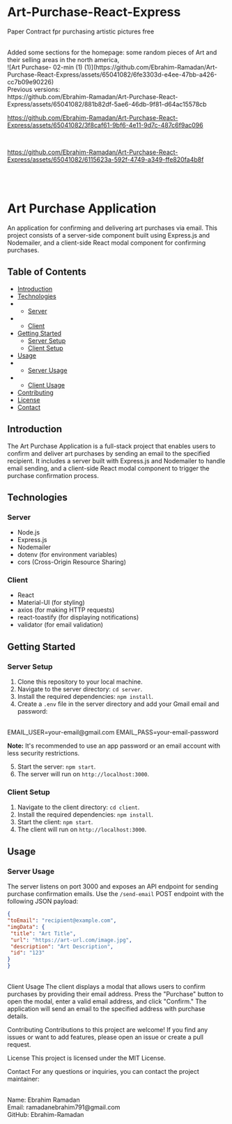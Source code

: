 # Art-Purchase-React-Express
Paper Contract fpr purchasing artistic pictures free

<br>
Added some sections for the homepage: some random pieces of Art and their selling areas in the north america,
<br>
![Art Purchase- 02-min (1) (1)](https://github.com/Ebrahim-Ramadan/Art-Purchase-React-Express/assets/65041082/6fe3303d-e4ee-47bb-a426-cc7b09e90226)

<br>
Previous versions:
<br>
https://github.com/Ebrahim-Ramadan/Art-Purchase-React-Express/assets/65041082/881b82df-5ae6-46db-9f81-d64ac15578cb

<br>


https://github.com/Ebrahim-Ramadan/Art-Purchase-React-Express/assets/65041082/3f8caf61-9bf6-4e11-9d7c-487c6f9ac096

<br>


https://github.com/Ebrahim-Ramadan/Art-Purchase-React-Express/assets/65041082/6115623a-592f-4749-a349-ffe820fa4b8f

<br><br>
# Art Purchase Application

An application for confirming and delivering art purchases via email. This project consists of a server-side component built using Express.js and Nodemailer, and a client-side React modal component for confirming purchases.

## Table of Contents

- [Introduction](#introduction)
- [Technologies](#technologies)
- - [Server](#server)
- - [Client](#client)
- [Getting Started](#getting-started)
  - [Server Setup](#server-setup)
  - [Client Setup](#client-setup)
- [Usage](#usage)
- - [Server Usage](#server-usage)
- - [Client Usage](#client-usage)
- [Contributing](#contributing)
- [License](#license)
- [Contact](#contact)

## Introduction

The Art Purchase Application is a full-stack project that enables users to confirm and deliver art purchases by sending an email to the specified recipient. It includes a server built with Express.js and Nodemailer to handle email sending, and a client-side React modal component to trigger the purchase confirmation process.

## Technologies

### Server

- Node.js
- Express.js
- Nodemailer
- dotenv (for environment variables)
- cors (Cross-Origin Resource Sharing)

### Client

- React
- Material-UI (for styling)
- axios (for making HTTP requests)
- react-toastify (for displaying notifications)
- validator (for email validation)

## Getting Started

### Server Setup

1. Clone this repository to your local machine.
2. Navigate to the server directory: `cd server`.
3. Install the required dependencies: `npm install`.
4. Create a `.env` file in the server directory and add your Gmail email and password:

<br>
EMAIL_USER=your-email@gmail.com
EMAIL_PASS=your-email-password
<br>

**Note:** It's recommended to use an app password or an email account with less security restrictions.

5. Start the server: `npm start`.
6. The server will run on `http://localhost:3000`.

### Client Setup

1. Navigate to the client directory: `cd client`.
2. Install the required dependencies: `npm install`.
3. Start the client: `npm start`.
4. The client will run on `http://localhost:3000`.

## Usage

### Server Usage

The server listens on port 3000 and exposes an API endpoint for sending purchase confirmation emails. Use the `/send-email` POST endpoint with the following JSON payload:

```json
{
"toEmail": "recipient@example.com",
"imgData": {
 "title": "Art Title",
 "url": "https://art-url.com/image.jpg",
 "description": "Art Description",
 "id": "123"
}
}
```
<br>
Client Usage
The client displays a modal that allows users to confirm purchases by providing their email address. Press the "Purchase" button to open the modal, enter a valid email address, and click "Confirm." The application will send an email to the specified address with purchase details.

Contributing
Contributions to this project are welcome! If you find any issues or want to add features, please open an issue or create a pull request.

License
This project is licensed under the MIT License.

Contact
For any questions or inquiries, you can contact the project maintainer:

<br>
Name: Ebrahim Ramadan
<br>
Email: ramadanebrahim791@gmail.com
<br>
GitHub: Ebrahim-Ramadan
